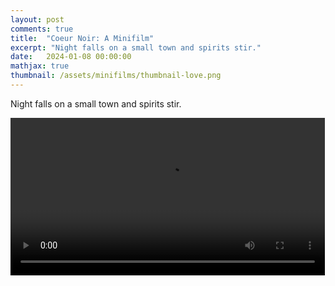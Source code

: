 ```yaml
---
layout: post
comments: true
title:  "Coeur Noir: A Minifilm"
excerpt: "Night falls on a small town and spirits stir."
date:   2024-01-08 00:00:00
mathjax: true
thumbnail: /assets/minifilms/thumbnail-love.png
---
```


<style>.wrap {max-width: 900px;}</style>

Night falls on a small town and spirits stir.

<div class="imgcap" style="display: block; margin-left: auto; margin-right: auto; width:99.9%">
    <video id="video_love" controls style="width:100%">
      <source src="/assets/minifilms/atomized-love.mp4" type="video/mp4">
    </video>
</div>


